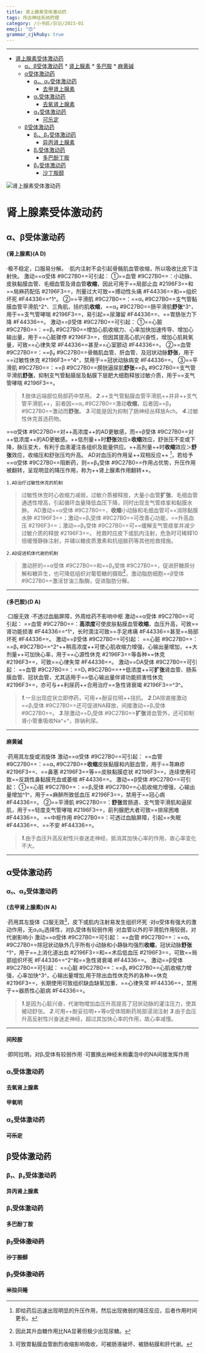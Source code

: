 ```yaml
---
title: 肾上腺素受体激动药
tags: 传出神经系统药理
category: /小书匠/日记/2023-01
emoji: "😍"
grammar_cjkRuby: true
---
```





----------

* [肾上腺素受体激动药](#肾上腺素受体激动药)
	* [α、β受体激动药](#α-β受体激动药)
			* [肾上腺素](#肾上腺素)
			* [多巴胺](#多巴胺)
			* [麻黄碱](#麻黄碱)
	* [α受体激动药](#α受体激动药)
		* [α₁、α₂受体激动药](#α1-α2受体激动药)
			* [去甲肾上腺素](#去甲肾上腺素)
		* [α₁受体激动药](#α1受体激动药)
			* [去氧肾上腺素](#去氧肾上腺素)
		* [α₂受体激动药](#α2受体激动药)
			* [可乐定](#可乐定)
	* [β受体激动药](#β受体激动药)
		* [β₁、β₂受体激动药](#β1-β2受体激动药)
			* [异丙肾上腺素](#异丙肾上腺素)
		* [β₁受体激动药](#β1受体激动药)
			* [多巴酚丁胺](#多巴酚丁胺)
		* [β₂受体激动药](#β2受体激动药)
			* [沙丁胺醇](#沙丁胺醇)

![肾上腺素受体激动药](./attachments/1673340953459.drawio.svg)

# 肾上腺素受体激动药

## α、β受体激动药

#### {肾上腺素}(A D)
·极不稳定，口服易分解。
·肌内注射不会引起骨骼肌血管收缩，所以吸收比皮下注射快。
激动==α受体 #9C27B0==可引起：
①==血管 #9C27B0==：小动脉、皮肤黏膜血管、毛细血管及肾血管**收缩**，因此可用于==局部止血 #2196F3==和==局麻药配伍 #2196F3==，剂量过大可致==搏动性头痛 #F44336==和==组织坏死 #F44336==^1^。
②==平滑肌 #9C27B0==：==α₁ #9C27B0==支气管黏膜血管平滑肌^2^、三角肌、括约肌**收缩**，==α₂ #9C27B0==肠平滑肌**舒张**^3^，用于==支气管哮喘 #2196F3==，易引起==尿潴留 #F44336==、==胃肠张力下降 #F44336==。
激动==β受体 #9C27B0==可引起：
①==心脏 #9C27B0==：==β₁ #9C27B0==增加心肌收缩力、心率加快加速传导、增加心输出量，用于==心脏骤停 #2196F3==，但因其提高心肌兴奋性，增加心肌耗氧量，可致==心律失常 #F44336==甚至==心室颤动 #F44336==。
②==血管 #9C27B0==：==β₂ #9C27B0==骨骼肌血管、肝血管、及冠状动脉**舒张**，用于==过敏性休克 #2196F3==^4^，禁用于==冠状动脉病变 #F44336==。
③==平滑肌 #9C27B0==：==β #9C27B0==膀胱逼尿肌**舒张**==β₂ #9C27B0==支气管平滑肌**舒张**，抑制支气管黏膜层及黏膜下层肥大细胞释放过敏介质，用于==支气管哮喘 #2196F3==。
>***1***.肢体远端部位局部药中禁用。
>***2***.++支气管黏膜血管平滑肌++并非++支气管平滑肌++，前者因==α₁ #9C27B0==激动**收缩**，后者因==β₂ #9C27B0==激动而**舒张**。
>***3***.可能是因为抑制了肠神经丛释放Ach。
>***4***.过敏性休克首选药物。

==α受体 #9C27B0==对++高浓度++的AD更敏感，而==β受体 #9C27B0==对++低浓度++的AD更敏感。++低剂量++时**舒张**效应≥**收缩**效应，舒张压不变或下降，脉压变大，有利于血液灌注各组织及能量供应。++高剂量++时**收缩**效应＞**舒张**效应，收缩压和舒张压均升高。
AD对血压的作用呈++双相反应++ [^1x]，若给予==α受体 #9C27B0==阻断药，则==β₂受体 #9C27B0==作用占优势，升压作用被翻转，呈现明显的降压作用，称为++肾上腺素作用翻转++。


`1.AD治疗过敏性休克的机制`
>过敏性休克时心收缩力减弱，过敏介质被释放，大量小血管**扩张**、毛细血管通透性增高，引起循环血量降低血压下降，同时出现支气管痉挛和黏膜水肿。
>AD激动==α受体 #9C27B0==，**收缩**小动脉和毛细血管可==消除黏膜水肿 #2196F3==；激动==β₁受体 #9C27B0==可改善心功能，==升高血压 #2196F3==；激动==β₂受体 #9C27B0==可==缓解支气管痉挛并减少过敏介质的释放 #2196F3==。
>抢救时应皮下或肌内注射，危急时可稀释10倍缓慢静脉注射，并辅以糖皮质激素和抗组胺药等其他抢救措施。

`2.AD促进机体代谢的机制`
>激动肝的==α受体 #9C27B0==和==β₂受体 #9C27B0==，促进肝糖原分解和糖异生，也可降低组织对葡萄糖的摄取[^2x]，激动脂肪细胞==β受体 #9C27B0==激活甘油三酯酶，促进脂肪分解。
---
#### {多巴胺}(D A)
·口服无效
·不透过血脑屏障，外周给药不影响中枢
激动==α受体 #9C27B0==可引起：
==血管 #9C27B0==：**高浓度**可使皮肤黏膜血管**收缩**，血压升高，可致==肾功能损害 #F44336==^1^，长时滴注可致==手足疼痛 #F44336==甚至==局部坏死 #F44336==。
激动==β受体 #9C27B0==可引起：
==心脏 #9C27B0==：==β₁ #9C27B0==^2^++稍高浓度++可使心肌收缩力增强，心输出量增加，++大剂量++可加快心率，用于==心源性休克 #2196F3==等各种==休克 #2196F3==，可致==心律失常 #F44336==。
激动==DA受体 #9C27B0==可引起：
==血管 #9C27B0==：==D₁ #9C27B0==++低浓度++可**扩张**肾血管、肠系膜血管、冠状血管，尤其适用于==低心输出量伴肾功能损害性休克 #2196F3==，亦可与++利尿药++合用治疗==急性肾衰竭 #2196F3==^3^。
>***1***.一旦出现症状立即停药，可用++酚妥拉明++拮抗。
>***2***.DA除直接激动==β₁受体 #9C27B0==还可促进NA释放，间接激动==β₁受体 #9C27B0==。
>***3***.除激动==D₁受体 #9C27B0==**扩张**肾血管外，还可抑制肾小管重吸收Na^+^，排钠利尿。
---
#### 麻黄碱
·药用其左旋或消旋体
激动==α受体 #9C27B0==可引起：
==血管 #9C27B0==：==α₁ #9C27B0==**收缩**皮肤黏膜和内脏血管，用于==荨麻疹 #2196F3==、==鼻塞 #2196F3==等==皮肤黏膜症状 #2196F3==，连续使用可致==反跳性鼻黏膜充血或萎缩 #F44336==。
激动==β受体 #9C27B0==可引起：
①==心脏 #9C27B0==：==β₁受体 #9C27B0==心肌收缩力增强，心输出量增加^1^，用于==麻醉所致低血压 #2196F3==，禁用于==冠心病 #F44336==。
②==平滑肌 #9C27B0==：**舒张**胃肠道、支气管平滑肌和逼尿肌，用于==轻度支气管哮喘 #2196F3==，前列腺肥大者可致==排尿困难 #F44336==。
==中枢作用 #9C27B0==：可透过血脑屏障，引起==失眠 #F44336==、==不安 #F44336==。
>***1***.由于血压升高反射性兴奋迷走神经，抵消其加快心率的作用，故心率变化不大。
---
## α受体激动药
### α₁、α₂受体激动药
#### {去甲肾上腺素}(N A)
·药用其左旋体
·口服无效[^3x]，皮下或肌内注射易发生组织坏死
·对α受体有强大的激动作用，无α₁α₂选择性，对β₁受体有较弱作用
·对血管以外的平滑肌作用较弱，对代谢影响小
激动==α受体 #9C27B0==可引起：
==血管 #9C27B0==：==α₁ #9C27B0==除冠状动脉外几乎所有小动脉和小静脉均强烈**收缩**，冠状动脉**舒张**^1^，用于==上消化道出血 #2196F3==和==术后低血压 #2196F3==，可致==局部组织坏死 #F44336==^2^和==急性肾衰竭 #F44336==。
激动==β受体 #9C27B0==可引起：
==心脏 #9C27B0==：==β₁ #9C27B0==心肌收缩力增强，心率加快^3^，心输出量增加,用于除出血性休克外的各种==休克 #2196F3==，长期使用可致组织缺血缺氧加重、==心律失常 #F44336==，禁用于==器质性心脏病 #F44336==。
>***1***.是因为心脏兴奋，代谢物增加血压升高提高了冠状动脉的灌注压力，使其被动舒张。
>***2***.可用++酚妥拉明++等α受体阻断药局部浸润注射
>***3***.由于血压升高反射性兴奋迷走神经，超过其加快心率的作用，故心率减慢。
---
#### 间羟胺
·即阿拉明，对β₁受体有较弱作用
·可置换出神经末梢囊泡中的NA间接发挥作用

### α₁受体激动药
#### 去氧肾上腺素
#### 甲氧明
### α₂受体激动药
#### ~~可乐定~~
## β受体激动药
### β₁、β₂受体激动药
#### 异丙肾上腺素
### β₁受体激动药
#### 多巴酚丁胺
### ~~β₂受体激动药~~
#### ~~沙丁胺醇~~
### ~~β₃受体激动药~~
#### ~~米拉贝隆~~

[^1x]:即给药后迅速出现明显的升压作用，然后出现微弱的降压反应，后者作用时间更长。
[^2x]:因此其升血糖作用比NA显著但极少出现尿糖。
[^3x]:可致胃黏膜血管剧烈收缩影响吸收，可被肠液破坏、被肠粘膜和肝代谢。